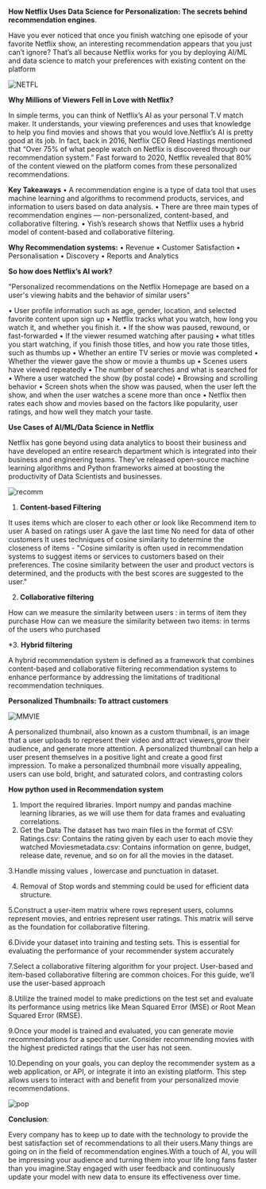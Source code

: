 **How Netflix Uses Data Science for Personalization: The secrets behind recommendation engines**.

Have you ever noticed that once you finish watching one episode of your favorite Netflix show, an interesting recommendation appears that you just can’t ignore? 
That’s all because Netflix works for you by deploying AI/ML and data science to match your preferences with existing content on the platform


![NETFL](https://github.com/user-attachments/assets/fdbf7786-c572-443f-9e18-2d7322eb67be)



**Why Millions of Viewers Fell in Love with Netflix?**

In simple terms, you can think of Netflix’s AI as your personal T.V match maker. It understands, your viewing preferences and uses that knowledge to help you find movies and shows that you would love.Netflix’s AI is pretty good at its job. In fact, back in 2016, Netflix CEO Reed Hastings mentioned that “Over 75% of what people watch on Netflix is discovered through our recommendation system.”
Fast forward to 2020, Netflix revealed that 80% of the content viewed on the platform comes from these personalized recommendations.

**Key Takeaways**
•	A recommendation engine is a type of data tool that uses machine learning and algorithms to recommend products, services, and information to users based on data analysis.
•	There are three main types of recommendation engines — non-personalized, content-based, and  collaborative filtering. 
•	Yish’s research shows that Netflix uses a hybrid model of content-based and collaborative filtering.

**Why Recommendation systems:**
        • Revenue
        • Customer Satisfaction
        • Personalisation
        • Discovery
        • Reports and Analytics

**So how does Netflix’s AI work?**

"Personalized recommendations on the Netflix Homepage are based on a user's viewing habits and the behavior of similar users"

•	User profile information such as age, gender, location, and selected favorite content upon sign up
•	Netflix tracks what you watch, how long you watch it, and whether you finish it.
•	If the show was paused, rewound, or fast-forwarded
•	If the viewer resumed watching after pausing
•	what titles you start watching, if you finish those titles, and how you rate those titles, such as thumbs up
•	Whether an entire TV series or movie was completed
•	Whether the viewer gave the show or movie a thumbs up
•	Scenes users have viewed repeatedly
•	The number of searches and what is searched for
•	Where a user watched the show (by postal code)
•	Browsing and scrolling behavior
•	Screen shots when the show was paused, when the user left the show, and when the user watches a scene more than once
•	Netflix then rates each show and movies based on the factors like popularity, user ratings, and how well they match your taste.

**Use Cases of AI/ML/Data Science in Netflix**

Netflix has gone beyond using data analytics to boost their business and have developed an entire research department which is integrated into their business and engineering teams. 
They’ve released open-source machine learning algorithms and Python frameworks aimed at boosting the productivity of Data Scientists and businesses.

![recomm](https://github.com/user-attachments/assets/e1fb0935-1d00-4918-b480-c8e954616471)

1.	**Content-based Filtering**
   
It uses items which are closer to each other or look like
Recommend item to user A based on ratings user A gave the last time
No need for data of other customers
It uses techniques of cosine similarity to determine the closeness of items -
        "Cosine similarity is often used in recommendation systems to suggest items or services to customers based on their preferences.
         The cosine similarity between the user and product vectors is determined, and the products with the best scores are suggested to the user."

2.	**Collaborative filtering**
   
How can we measure the similarity between users : in terms of item they purchase
How can we measure the similarity between two items: in terms of the users who purchased

*3. **Hybrid filtering**

A hybrid recommendation system is defined as a framework that combines content-based and collaborative filtering recommendation systems to enhance performance by addressing the limitations of traditional recommendation techniques.

**Personalized Thumbnails: To attract customers**

![MMVIE](https://github.com/user-attachments/assets/b897a26d-ca45-40dc-8f62-a5867e99c659)


A personalized thumbnail, also known as a custom thumbnail, is an image that a user uploads to represent their video and attract viewers,grow their audience, and generate more attention.
A personalized thumbnail can help a user present themselves in a positive light and create a good first impression.
To make a personalized thumbnail more visually appealing, users can use bold, bright, and saturated colors, and contrasting colors

**How python used in Recommendation system**

1. Import the required libraries.
Import numpy and pandas machine learning libraries, as we will use them for data frames and evaluating correlations.
2. Get the Data
The dataset has two main files in the format of CSV:
Ratings.csv: Contains the rating given by each user to each movie they watched
Moviesmetadata.csv: Contains information on genre, budget, release date, revenue, and so on for all the movies in the dataset.

3.Handle missing values , lowercase and punctuation in dataset.

4. Removal of Stop words and stemming could be used for efficient data structure.
   
5.Construct a user-item matrix where rows represent users, columns represent movies, and entries represent user ratings. This matrix will serve as the foundation for collaborative filtering.

6.Divide your dataset into training and testing sets. This is essential for evaluating the performance of your recommender system accurately

7.Select a collaborative filtering algorithm for your project. User-based and item-based collaborative filtering are common choices. For this guide, we’ll use the user-based approach

8.Utilize the trained model to make predictions on the test set and evaluate its performance using metrics like Mean Squared Error (MSE) or Root Mean Squared Error (RMSE).

9.Once your model is trained and evaluated, you can generate movie recommendations for a specific user. Consider recommending movies with the highest predicted ratings that the user has not seen.

10.Depending on your goals, you can deploy the recommender system as a web application, or API, or integrate it into an existing platform. This step allows users to interact with and benefit from your personalized movie recommendations.

![pop](https://github.com/user-attachments/assets/fbcdd351-d58b-4bae-a69b-badf78f24e27)



**Conclusion**:

Every company has to keep up to date with the technology to provide the best satisfaction set of recommendations to all their users.Many things are going on in the field of recommendation engines.With a touch of AI,
you will be impressing your audience and turning them into your life long fans faster than you imagine.Stay engaged with user feedback and continuously update your model with new data to ensure its effectiveness over time.


